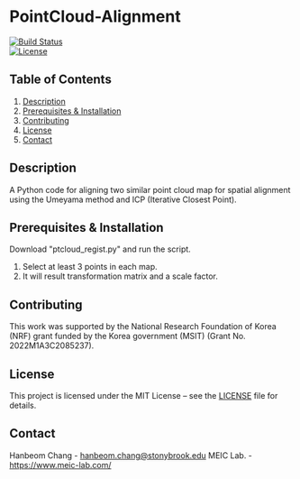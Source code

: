 # PointCloud-Alignment

[![Build Status](https://img.shields.io/badge/build-passing-brightgreen)]()  
[![License](https://img.shields.io/badge/license-MIT-blue)]()  

## Table of Contents

1. [Description](#description)  
2. [Prerequisites & Installation](#prerequisites)  
3. [Contributing](#contributing)  
4. [License](#license)  
5. [Contact](#contact)

## Description
A Python code for aligning two similar point cloud map for spatial alignment using the Umeyama method and ICP (Iterative Closest Point).

## Prerequisites & Installation
Download "ptcloud_regist.py" and run the script.


1. Select at least 3 points in each map.
2. It will result transformation matrix and a scale factor.

## Contributing
This work was supported by the National Research Foundation of Korea (NRF) grant funded by the Korea government (MSIT) (Grant No. 2022M1A3C2085237). 

## License
This project is licensed under the MIT License – see the [LICENSE](./LICENSE) file for details.

## Contact
Hanbeom Chang - hanbeom.chang@stonybrook.edu
MEIC Lab. - https://www.meic-lab.com/
